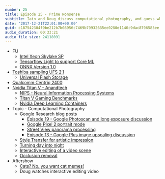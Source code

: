 ```yaml
---
number: 25
title: Episode 25 - Prime Nonsense
subtitle: Iain and Doug discuss computational photography, and guess what might be next
date: '2017-12-21T22:01:00+00:00'
guid: c187542304f9be212b7b08956c7469b79932635ee0280e1140c9dac8706585ee
audio_duration: 00:33:21
audio_file_size: 24118091
---
```


* FU
  * [Intel Xeon Skylake SP](https://www.intel.com/content/www/us/en/processors/xeon/scalable/xeon-scalable-platform.html)
  * [Tensorflow Light to support Core ML](https://developers.googleblog.com/2017/12/announcing-core-ml-support.html)
  * [ONNX Version 1.0](https://research.fb.com/onnx-v1-released/)
* [Toshiba sampling UFS 2.1](https://www.anandtech.com/show/12109/toshiba-samples-ufs-21-up-to-900-mbs-reads)
  * [Universal Flash Storage](https://en.wikipedia.org/wiki/Universal_Flash_Storage#UFS)
* [Qualcomm Centriq 2400](https://www.qualcomm.com/news/onq/2017/11/08/qualcomm-centriq-2400-worlds-first-10nm-server-processor)
* [Nvidia Titan V - Anandtech](https://www.anandtech.com/show/12135/nvidia-announces-nvidia-titan-v-video-card-gv100-for-3000-dollars)
  * [NIPS - Neural Information Processing Systems](https://nips.cc)
  * [Titan V Gaming Benchmarks](https://www.techspot.com/news/72241-first-titan-v-benchmarks-show-how-compares-gtx.html)
  * [Nvidia Deep Learning Containers](https://www.nvidia.co.uk/gpu-cloud/deep-learning-containers/)
* Topic - Computational Photography
  * Google Research blog posts
    * [Episode 19 - Google Photoscan and long exposure discussion](https://pincountpodcast.com/episodes/19.html)
    * [Google Pixel 2 portrait mode](https://research.googleblog.com/2017/10/portrait-mode-on-pixel-2-and-pixel-2-xl.html)
    * [Street View panorama processing](https://research.googleblog.com/2017/11/seamless-google-street-view-panoramas.html)
    * [Episode 13 - Google Plus image upscaling discussion](https://pincountpodcast.com/episodes/13.html)
  * [Style Transfer for artistic impression](http://genekogan.com/works/style-transfer/)
  * [Turning day into night](https://motherboard.vice.com/en_us/article/xwvz9a/watch-an-algorithm-turn-winter-into-summer-in-any-video-image-to-image-translation)
  * [Interactive editing of a video scene](https://tcwang0509.github.io/pix2pixHD/)
  * [Occlusion removal](https://petapixel.com/2015/08/05/wow-this-algorithm-can-separate-reflections-from-photographs/)
* Aftershow
  * [Cats? No, you want cat memes!](https://twitter.com/goodfellow_ian/status/937406530743287808)
  * Doug watches interactive editing video
